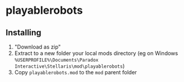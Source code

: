 # playablerobots
## Installing
1. "Download as zip"
2. Extract to a new folder your local mods directory (eg on Windows `%USERPROFILE%\Documents\Paradox Interactive\Stellaris\mod\playablerobots`)
3. Copy `playablerobots.mod` to the `mod` parent folder
